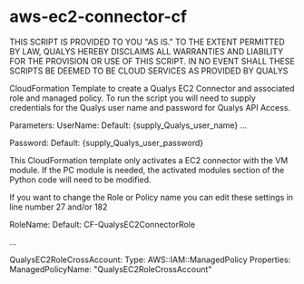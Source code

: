 # aws-ec2-connector-cf
THIS SCRIPT IS PROVIDED TO YOU "AS IS."  TO THE EXTENT PERMITTED BY LAW, QUALYS HEREBY DISCLAIMS ALL WARRANTIES AND LIABILITY FOR THE PROVISION OR USE OF THIS SCRIPT.  IN NO EVENT SHALL THESE SCRIPTS BE DEEMED TO BE CLOUD SERVICES AS PROVIDED BY QUALYS

CloudFormation Template to create a Qualys EC2 Connector and associated role and
managed policy. To run the script you will need to supply credentials for the
Qualys user name and password for Qualys API Access.

Parameters:
  UserName:
    Default: {supply_Qualys_user_name}
...

  Password:
    Default: {supply_Qualys_user_password}

This CloudFormation template only activates a EC2 connector with the VM module.
If the PC module is needed, the activated modules section of the Python code
will need to be modified.

If you want to change the Role or Policy name you can edit these settings in line number 27 and/or 182

RoleName:
  Default: CF-QualysEC2ConnectorRole

...

QualysEC2RoleCrossAccount:
  Type: AWS::IAM::ManagedPolicy
  Properties:
    ManagedPolicyName: "QualysEC2RoleCrossAccount"

